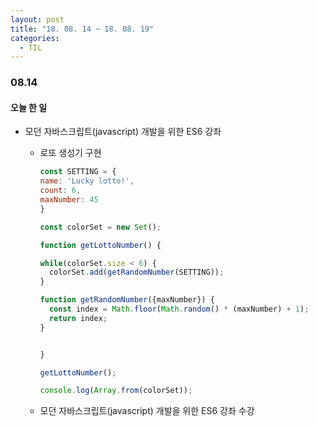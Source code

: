 ```yaml
---
layout: post
title: "18. 08. 14 ~ 18. 08. 19"
categories:
  - TIL
---
```


### 08.14
#### 오늘 한 일
- 모던 자바스크립트(javascript) 개발을 위한 ES6 강좌
    - 로또 생성기 구현
      ```javascript
      const SETTING = {
      name: 'Lucky lotto!',
      count: 6,
      maxNumber: 45
      }

      const colorSet = new Set();

      function getLottoNumber() {

      while(colorSet.size < 6) {
        colorSet.add(getRandomNumber(SETTING));
      }

      function getRandomNumber({maxNumber}) {
        const index = Math.floor(Math.random() * (maxNumber) + 1);
        return index;
      }


      }

      getLottoNumber();

      console.log(Array.from(colorSet));
      ```

  - 모던 자바스크립트(javascript) 개발을 위한 ES6 강좌 수강
